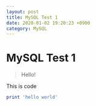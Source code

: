 ```yaml
---
layout: post
title: MySQL Test 1
date: 2020-01-02 19:20:23 +0900
category: MySQL
---
```

# MySQL Test 1
> Hello!

This is code
```ruby
print 'hello world'
```
